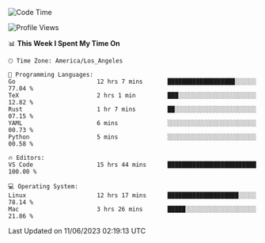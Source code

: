 <!--START_SECTION:waka-->
![Code Time](http://img.shields.io/badge/Code%20Time-415%20hrs%2045%20mins-blue)

![Profile Views](http://img.shields.io/badge/Profile%20Views-0-blue)

📊 **This Week I Spent My Time On** 

```text
🕑︎ Time Zone: America/Los_Angeles

💬 Programming Languages: 
Go                       12 hrs 7 mins       ███████████████████░░░░░░   77.04 % 
TeX                      2 hrs 1 min         ███░░░░░░░░░░░░░░░░░░░░░░   12.82 % 
Rust                     1 hr 7 mins         ██░░░░░░░░░░░░░░░░░░░░░░░   07.15 % 
YAML                     6 mins              ░░░░░░░░░░░░░░░░░░░░░░░░░   00.73 % 
Python                   5 mins              ░░░░░░░░░░░░░░░░░░░░░░░░░   00.58 % 

🔥 Editors: 
VS Code                  15 hrs 44 mins      █████████████████████████   100.00 % 

💻 Operating System: 
Linux                    12 hrs 17 mins      ████████████████████░░░░░   78.14 % 
Mac                      3 hrs 26 mins       █████░░░░░░░░░░░░░░░░░░░░   21.86 % 
```


 Last Updated on 11/06/2023 02:19:13 UTC
<!--END_SECTION:waka-->
